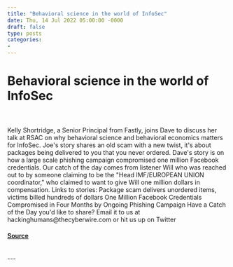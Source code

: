```yaml
---
title: "Behavioral science in the world of InfoSec"
date: Thu, 14 Jul 2022 05:00:00 -0000
draft: false
type: posts
categories: 
- 
---
```

# Behavioral science in the world of InfoSec

<br/>

<br/>
Kelly Shortridge, a Senior Principal from Fastly, joins Dave to discuss her talk at RSAC on why behavioral science and behavioral economics matters for InfoSec. Joe's story shares an old scam with a new twist, it's about packages being delivered to you that you never ordered. Dave's story is on how a large scale phishing campaign compromised one million Facebook credentials. Our catch of the day comes from listener Will who was reached out to by someone claiming to be the "Head IMF/EUROPEAN UNION coordinator," who claimed to want to give Will one million dollars in compensation. Links to stories: Package scam delivers unordered items, victims billed hundreds of dollars One Million Facebook Credentials Compromised in Four Months by Ongoing Phishing Campaign Have a Catch of the Day you'd like to share? Email it to us at hackinghumans@thecyberwire.com or hit us up on Twitter

#### [Source](https://thecyberwire.com/podcasts/hacking-humans/204/notes)

<br/>
---
